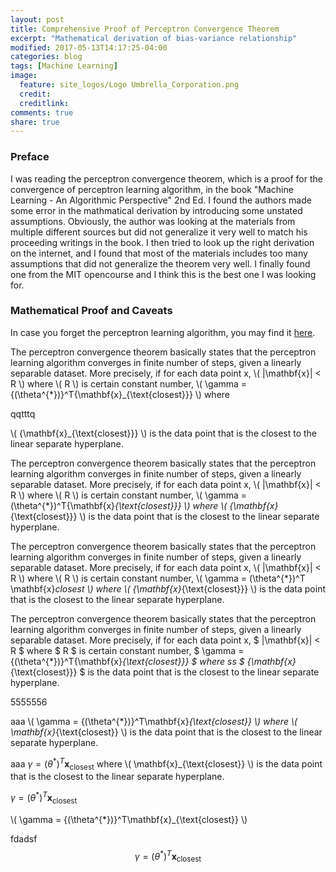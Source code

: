 ```yaml
---
layout: post
title: Comprehensive Proof of Perceptron Convergence Theorem
excerpt: "Mathematical derivation of bias-variance relationship"
modified: 2017-05-13T14:17:25-04:00
categories: blog
tags: [Machine Learning]
image:
  feature: site_logos/Logo Umbrella_Corporation.png
  credit: 
  creditlink: 
comments: true
share: true
---
```


### Preface

I was reading the perceptron convergence theorem, which is a proof for the convergence of perceptron learning algorithm, in the book "Machine Learning - An Algorithmic Perspective" 2nd Ed. I found the authors made some error in the mathmatical derivation by introducing some unstated assumptions. Obviously, the author was looking at the materials from multiple different sources but did not generalize it very well to match his proceeding writings in the book. I then tried to look up the right derivation on the internet, and I found that most of the materials includes too many assumptions that did not generalize the theorem very well. I finally found one from the MIT opencourse and I think this is the best one I was looking for.

### Mathematical Proof and Caveats

In case you forget the perceptron learning algorithm, you may find it [here](/downloads/blog/2017-05-15-Perceptron-Convergence-Theorem/perceptron_learning_algorithm.pdf).

The perceptron convergence theorem basically states that the perceptron learning algorithm converges in finite number of steps, given a linearly separable dataset. More precisely, if for each data point x, \\( \|\mathbf{x}\| < R \\) where \\( R \\) is certain constant number, \\( \gamma = {(\theta^{*})}^T{\mathbf{x}_{\text{closest}}} \\) where 

qqtttq

\\( {\mathbf{x}_{\text{closest}}} \\) is the data point that is the closest to the linear separate hyperplane. 




The perceptron convergence theorem basically states that the perceptron learning algorithm converges in finite number of steps, given a linearly separable dataset. More precisely, if for each data point x, \\( \|\mathbf{x}\| < R \\) where \\( R \\) is certain constant number, \\( \gamma = (\theta^{*})^T{\mathbf{x}_{\text{closest}}} \\) where \\( {\mathbf{x}_{\text{closest}}} \\) is the data point that is the closest to the linear separate hyperplane. 


The perceptron convergence theorem basically states that the perceptron learning algorithm converges in finite number of steps, given a linearly separable dataset. More precisely, if for each data point x, \\( \|\mathbf{x}\| < R \\) where \\( R \\) is certain constant number, \\( \gamma = (\theta^{*})^T \mathbf{x}_closest \\) where \\( {\mathbf{x}_{\text{closest}}} \\) is the data point that is the closest to the linear separate hyperplane. 



The perceptron convergence theorem basically states that the perceptron learning algorithm converges in finite number of steps, given a linearly separable dataset. More precisely, if for each data point x, $ \|\mathbf{x}\| < R $ where $ R $ is certain constant number, $ \gamma = {(\theta^{*})}^T{\mathbf{x}_{\text{closest}}} $ where ss $ {\mathbf{x}_{\text{closest}}} $ is the data point that is the closest to the linear separate hyperplane. 

5555556


aaa \\( \gamma = {(\theta^{*})}^T\mathbf{x}_{\text{closest}} \\) where \\( \mathbf{x}_{\text{closest}} \\) is the data point that is the closest to the linear separate hyperplane. 

aaa $\gamma = {(\theta^{*})}^T\mathbf{x}_{\text{closest}}$ where \\( \mathbf{x}_{\text{closest}} \\) is the data point that is the closest to the linear separate hyperplane. 

$\gamma = {(\theta^{*})}^T\mathbf{x}_{\text{closest}}$

\\( \gamma = {(\theta^{*})}^T\mathbf{x}_{\text{closest}} \\)

fdadsf $$\gamma = {(\theta^{*})}^T\mathbf{x}_{\text{closest}}$$